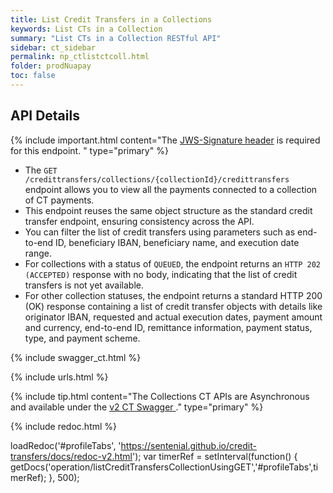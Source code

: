 ```yaml
---
title: List Credit Transfers in a Collections
keywords: List CTs in a Collection
summary: "List CTs in a Collection RESTful API"
sidebar: ct_sidebar
permalink: np_ctlistctcoll.html
folder: prodNuapay
toc: false
---
```


## API Details

{% include important.html content="The [JWS-Signature header](np_secjws.html) is required for this endpoint. " type="primary" %}

* The `GET /credittransfers/collections/{collectionId}/credittransfers` endpoint allows you to view all the payments connected to a collection of CT payments.
* This endpoint reuses the same object structure as the standard credit transfer endpoint, ensuring consistency across the API.
* You can filter the list of credit transfers using parameters such as end-to-end ID, beneficiary IBAN, beneficiary name, and execution date range.
* For collections with a status of `QUEUED`, the endpoint returns an `HTTP 202 (ACCEPTED)` response with no body, indicating that the list of credit transfers is not yet available.
* For other collection statuses, the endpoint returns a standard HTTP 200 (OK) response containing a list of credit transfer objects with details like originator IBAN, requested and actual execution dates, payment amount and currency, end-to-end ID, remittance information, payment status, type, and payment scheme.

{% include swagger_ct.html %}

{% include urls.html %}

{% include tip.html content="The Collections CT APIs are Asynchronous and available under the <a href='https://sentenial.github.io/credit-transfers/docs/redoc-v2.html#tag/Credit-Transfers-Collections' target ='_new'> v2 CT Swagger </a>." type="primary"  %}

<ul id="profileTabs" class="nav nav-tabs">


</ul>

{% include redoc.html %}

loadRedoc('#profileTabs', 'https://sentenial.github.io/credit-transfers/docs/redoc-v2.html');
var timerRef = setInterval(function() { getDocs('operation/listCreditTransfersCollectionUsingGET','#profileTabs',timerRef); }, 500);


</script>
<div id="mydiv"></div>


</div>
</div>
